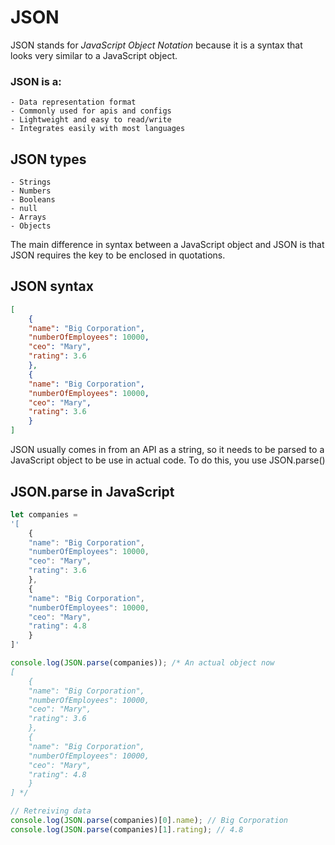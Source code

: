 # JSON
JSON stands for *JavaScript Object Notation* because it is a syntax that looks very similar to a JavaScript object.
### JSON is a:
	- Data representation format
	- Commonly used for apis and configs
	- Lightweight and easy to read/write
	- Integrates easily with most languages

## JSON types
	- Strings
	- Numbers
	- Booleans
	- null
	- Arrays
	- Objects

The main difference in syntax between a JavaScript object and JSON is that JSON requires the key to be enclosed in quotations.
## JSON syntax
```JSON
[
	{
	"name": "Big Corporation",
	"numberOfEmployees": 10000,
	"ceo": "Mary",
	"rating": 3.6
	},
	{
	"name": "Big Corporation",
	"numberOfEmployees": 10000,
	"ceo": "Mary",
	"rating": 3.6
	}
]
```

JSON usually comes in from an API as a string, so it needs to be parsed to a JavaScript object to be use in actual code. To do this, you use JSON.parse()

## JSON.parse in JavaScript
```js
let companies = 
'[
	{
	"name": "Big Corporation",
	"numberOfEmployees": 10000,
	"ceo": "Mary",
	"rating": 3.6
	},
	{
	"name": "Big Corporation",
	"numberOfEmployees": 10000,
	"ceo": "Mary",
	"rating": 4.8
	}
]'

console.log(JSON.parse(companies)); /* An actual object now
[
	{
	"name": "Big Corporation",
	"numberOfEmployees": 10000,
	"ceo": "Mary",
	"rating": 3.6
	},
	{
	"name": "Big Corporation",
	"numberOfEmployees": 10000,
	"ceo": "Mary",
	"rating": 4.8
	}
] */

// Retreiving data
console.log(JSON.parse(companies)[0].name); // Big Corporation
console.log(JSON.parse(companies)[1].rating); // 4.8
```